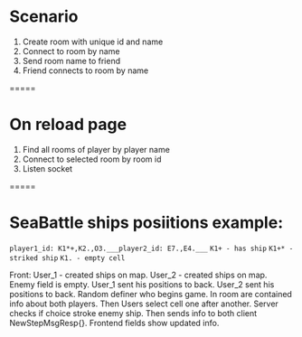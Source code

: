 # Scenario

1. Create room with unique id and name
2. Connect to room by name
3. Send room name to friend
4. Friend connects to room by name

=====

# On reload page

1. Find all rooms of player by player name
2. Connect to selected room by room id
3. Listen socket

=====

# SeaBattle ships posiitions example:

`player1_id: K1*+,K2.,O3.___player2_id: E7.,E4.___`
`K1+ - has ship`
`K1+* - striked ship`
`K1. - empty cell`


Front: 
User_1 - created ships on map.
User_2 - created ships on map.
Enemy field is empty.
User_1 sent his positions to back.
User_2 sent his positions to back.
Random definer who begins game.
In room are contained info about both players.
Then Users select cell one after another.
Server checks if choice stroke enemy ship.
Then sends info to both client NewStepMsgResp{}.
Frontend fields show updated info.


